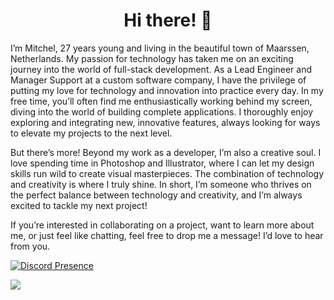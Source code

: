 <h1 align="center">Hi there! 👋</h1>

I’m Mitchel, 27 years young and living in the beautiful town of Maarssen, Netherlands. My passion for technology has taken me on an exciting journey into the world of full-stack development. As a Lead Engineer and Manager Support at a custom software company, I have the privilege of putting my love for technology and innovation into practice every day. In my free time, you’ll often find me enthusiastically working behind my screen, diving into the world of building complete applications. I thoroughly enjoy exploring and integrating new, innovative features, always looking for ways to elevate my projects to the next level.

But there’s more! Beyond my work as a developer, I’m also a creative soul. I love spending time in Photoshop and Illustrator, where I can let my design skills run wild to create visual masterpieces. The combination of technology and creativity is where I truly shine. In short, I’m someone who thrives on the perfect balance between technology and creativity, and I’m always excited to tackle my next project!

If you’re interested in collaborating on a project, want to learn more about me, or just feel like chatting, feel free to drop me a message! I’d love to hear from you.

[![Discord Presence](https://lanyard.cnrad.dev/api/249207931478867978?hideTimestamp=true&showDisplayName=true&idleMessage=Probably%20doing%20something%20else...&hideActivity=whenNotUsed&hideBadges=true)](https://discord.com/users/249207931478867978)

![](https://quotes-github-readme.vercel.app/api?type=horizontal&theme=tokyonight)
